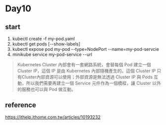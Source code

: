 # Day10

## start

1. kubectl create -f my-pod.yaml
2. kubectl get pods [--show-labels]
3. kubectl expose pod my-pod --type=NodePort --name=my-pod-servcie
4. minikube service my-pod-service --url

> Kubernetes Cluster 內部會有一套網路系統，會替每個 Pod 建立一個 Cluster IP，這個 IP 是由 Kubernetes 內部隨機產生的。這個 Cluster IP 只有Cluster內部資源可以使用；外部資源是無法透過 Cluster IP 與 Pods 互動，所以我們需要再建立一個 Service 元件作為一個橋樑，讓 Cluster 以外的服務也可以與 Pod 做互動。

## reference
https://ithelp.ithome.com.tw/articles/10193232


